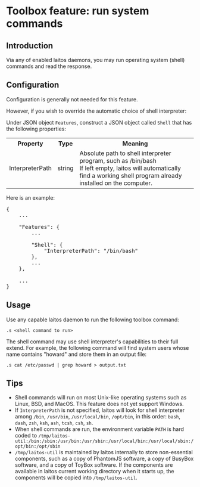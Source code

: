 # Toolbox feature: run system commands

## Introduction
Via any of enabled laitos daemons, you may run operating system (shell) commands and read the response.

## Configuration
Configuration is generally not needed for this feature.

However, if you wish to override the automatic choice of shell interpreter:

Under JSON object `Features`, construct a JSON object called `Shell` that has the following properties:
<table>
<tr>
    <th>Property</th>
    <th>Type</th>
    <th>Meaning</th>
</tr>
<tr>
    <td>InterpreterPath</td>
    <td>string</td>
    <td>
        Absolute path to shell interpreter program, such as /bin/bash
        <br/>
        If left empty, laitos will automatically find a working shell program already installed on the computer.
    </td>
</tr>
</table>

Here is an example:
<pre>
{
    ...

    "Features": {
        ...

        "Shell": {
            "InterpreterPath": "/bin/bash"
        },
        ...
    },

    ...
}
</pre>


## Usage
Use any capable laitos daemon to run the following toolbox command:

    .s <shell command to run>

The shell command may use shell interpreter's capabilities to their full extend. For example, the following command will
find system users whose name contains "howard" and store them in an output file:

    .s cat /etc/passwd | grep howard > output.txt

## Tips
- Shell commands will run on most Unix-like operating systems such as Linux, BSD, and MacOS. This feature does not yet
  support Windows.
- If `InterpreterPath` is not specified, laitos will look for shell interpreter among `/bin`, `/usr/bin`,
  `/usr/local/bin`, `/opt/bin`, in this order: `bash`, `dash`, `zsh`, `ksh`, `ash`, `tcsh`, `csh`, `sh`.
- When shell commands are run, the environment variable `PATH` is hard coded to
  `/tmp/laitos-util:/bin:/sbin:/usr/bin:/usr/sbin:/usr/local/bin:/usr/local/sbin:/opt/bin:/opt/sbin`
- `/tmp/laitos-util` is maintained by laitos internally to store non-essential components, such as a copy of PhantomJS
  software, a copy of BusyBox software, and a copy of ToyBox software. If the components are available in laitos current
  working directory when it starts up, the components will be copied into `/tmp/laitos-util`.
